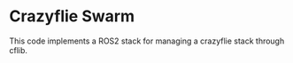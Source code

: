 # Crazyflie Swarm

This code implements a ROS2 stack for managing a crazyflie stack through cflib.

